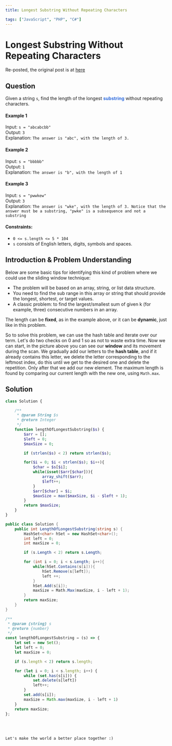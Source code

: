 ```yaml
---
title: Longest Substring Without Repeating Characters

tags: ["JavaScript", "PHP", "C#"]
---
```


# Longest Substring Without Repeating Characters
Re-posted, the original post is at <a href="https://leetcode.com/problems/longest-substring-without-repeating-characters/solutions/2694302/js-98-sliding-window-with-exlanation/">here</a>

## Question
Given a string `s`, find the length of the longest <VueCustomTooltip label="A substring is a contiguous non-empty sequence of characters within a string."><span style="color:#316dde">**substring**</span></VueCustomTooltip> without repeating characters.


#### Example 1

Input: `s = "abcabcbb"` <br>
Output: `3` <br>
Explanation: `The answer is "abc", with the length of 3.`

#### Example 2

Input: `s = "bbbbb"` <br>
Output: `1` <br>
Explanation: `The answer is "b", with the length of 1`

#### Example 3

Input: `s = "pwwkew"` <br>
Output: `3` <br>
Explanation: `The answer is "wke", with the length of 3. Notice that the answer must be a substring, "pwke" is a subsequence and not a substring`

#### Constraints:
- `0 <= s.length <= 5 * 104`
- `s` consists of English letters, digits, symbols and spaces.

## Introduction & Problem Understanding
Below are some basic tips for identifying this kind of problem where we could use the sliding window technique:

- The problem will be based on an array, string, or list data structure.
- You need to find the sub range in this array or string that should provide the longest, shortest, or target values.
- A classic problem: to find the largest/smallest sum of given k (for example, three) consecutive numbers in an array.

The length can be **fixed**, as in the example above, or it can be **dynamic**, just like in this problem.

So to solve this problem, we can use the hash table and iterate over our term. Let's do two checks on 0 and 1 so as not to waste extra time. Now we can start, in the picture above you can see our **window** and its movement during the scan. We gradually add our letters to the **hash table**, and if it already contains this letter, we delete the letter corresponding to the leftmost index, do this until we get to the desired one and delete the repetition. Only after that we add our new element.
The maximum length is found by comparing our current length with the new one, using `Math.max`.

## Solution
<code-group>
<code-block title="PHP">

```PHP
class Solution {

    /**
     * @param String $s
     * @return Integer
     */
    function lengthOfLongestSubstring($s) {
        $arr = [];
        $left = 0;
        $maxSize = 0;

        if (strlen($s) < 2) return strlen($s);

        for($i = 0; $i < strlen($s); $i++){
            $char = $s[$i];
            while(isset($arr[$char])){
                array_shift($arr);
                $left++;
            }
            $arr[$char] = $i;
            $maxSize = max($maxSize, $i - $left + 1);
        }
        return $maxSize;
    }
}
```
</code-block>

<code-block title="C#">

```csharp
public class Solution {
    public int LengthOfLongestSubstring(string s) {
        HashSet<char> hSet = new HashSet<char>();
        int left = 0;
        int maxSize = 0;

        if (s.Length < 2) return s.Length;

        for (int i = 0; i < s.Length; i++){
            while(hSet.Contains(s[i])){
                hSet.Remove(s[left]);
                left ++;
            }
            hSet.Add(s[i]);
            maxSize = Math.Max(maxSize, i - left + 1);
        }
        return maxSize;
    }
}
```
</code-block>

<code-block title="JavaScript">

```js
/**
 * @param {string} s
 * @return {number}
 */
const lengthOfLongestSubstring = (s) => {
    let set = new Set();
    let left = 0;
    let maxSize = 0;

    if (s.length < 2) return s.length;

    for (let i = 0; i < s.length; i++) {
        while (set.has(s[i])) {
            set.delete(s[left])
            left++;
        }
        set.add(s[i]);
        maxSize = Math.max(maxSize, i - left + 1)
    }
    return maxSize;
};
```

</code-block>
</code-group>



<br>
<br>
<TagLinks />

```
Let's make the world a better place together :)
```

